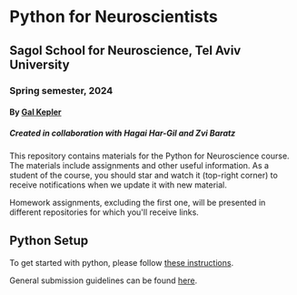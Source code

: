# Python for Neuroscientists

## Sagol School for Neuroscience, Tel Aviv University

### Spring semester, 2024

#### By [Gal Kepler](galkepler@gmail.com)

##### Created in collaboration with Hagai Har-Gil and Zvi Baratz

This repository contains materials for the Python for Neuroscience course. The materials include assignments and other useful information. As a student of the course, you should star and watch it (top-right corner) to receive notifications when we update it with new material.

Homework assignments, excluding the first one, will be presented in different repositories for which you'll receive links.

## Python Setup

To get started with python, please follow [these instructions](https://sagol-python-for-neuroscientists.github.io/textbook/tutorials/python_setup.html).

<!-- ## Homework Assignments -->

<!-- - [Assignment 1](assignments/assignment1/HW1.md)
- [Assignment 2](assignments/assignment2/README.md)
- [Assignment 3](assignments/assignment3/README.md)
- [Assignment 4](https://github.com/sagol-python-for-neuroscientists/hw4)
- [Assignment 5](https://github.com/sagol-python-for-neuroscientists/hw5) - Make sure to read the "special" submission guidelines!
- [Assignment 6](https://github.com/sagol-python-for-neuroscientists/hw6) -->

General submission guidelines can be found [here](submission-guidelines.md).
